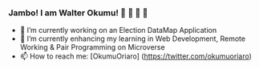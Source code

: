### Jambo! I am Walter Okumu! 👋 👋 👋 👋
- 🔭 I’m currently working on an Election DataMap Application
- 🌱 I’m currently enhancing my learning in Web Development, Remote Working & Pair Programming on Microverse
- 📫 How to reach me: [OkumuOriaro] (https://twitter.com/okumuoriaro)

<!--
**WalterOkumu/WalterOkumu** is a ✨ _special_ ✨ repository because its `README.md` (this file) appears on your GitHub profile.
- 👯 I’m looking to collaborate on ...
- 🤔 I’m looking for help with ...
- 💬 Ask me about ...
- ⚡ Fun fact: ...

-->
